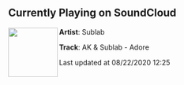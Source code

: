 ## Currently Playing on SoundCloud

[<img align="left" width="100" src="https://i1.sndcdn.com/artworks-8aQbHDFBeXMoMHF8-qoyUxg-t50x50.jpg">](https://soundcloud.com/sublabmusic/ak-sublab-adore)

**Artist**: Sublab 

**Track**: AK & Sublab - Adore

Last updated at 08/22/2020 12:25
